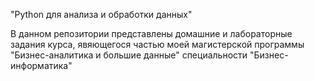 "Python для анализа и обработки данных"

В данном репозитории представлены домашние и лабораторные задания курса, явяющегося частью моей магистерской программы "Бизнес-аналитика и большие данные" специальности "Бизнес-информатика"
